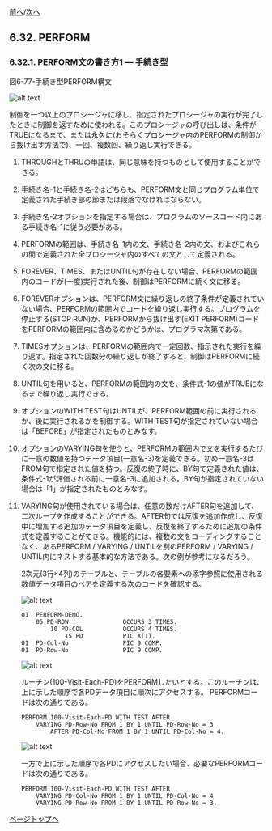 <!--navi start-->
[前へ](6-31.md)/[次へ](6-32-2.md)
<!--navi end-->
## 6.32. PERFORM

### 6.32.1. PERFORM文の書き方1 ― 手続き型

図6-77-手続き型PERFORM構文

![alt text](Image/6-77-Perform.png)

制御を一つ以上のプロシージャに移し、指定されたプロシージャの実行が完了したときに制御を返すために使われる。このプロシージャの呼び出しは、条件がTRUEになるまで、または永久に(おそらくプロシージャ内のPERFORMの制御から抜け出す方法で)、一回、複数回、繰り返し実行できる。

1.	THROUGHとTHRUの単語は、同じ意味を持つものとして使用することができる。

2.	手続き名-1と手続き名-2はどちらも、PERFORM文と同じプログラム単位で定義された手続き部の節または段落でなければならない。

3.	手続き名-2オプションを指定する場合は、プログラムのソースコード内にある手続き名-1に従う必要がある。
4.	PERFORMの範囲は、手続き名-1内の文、手続き名-2内の文、およびこれらの間で定義された全プロシージャ内のすべての文として定義される。

5.	FOREVER、TIMES、またはUNTIL句が存在しない場合、PERFORMの範囲内のコードが(一度)実行された後、制御はPERFORMに続く文に移る。

6.	FOREVERオプションは、PERFORM文に繰り返しの終了条件が定義されていない場合、PERFORMの範囲内でコードを繰り返し実行する。プログラムを停止する(STOP RUN)か、PERFORMから抜け出す(EXIT PERFORM)コードをPERFORMの範囲内に含めるのかどうかは、プログラマ次第である。

7.	TIMESオプションは、PERFORMの範囲内で一定回数、指示された実行を繰り返す。指定された回数分の繰り返しが終了すると、制御はPERFORMに続く次の文に移る。

8.	UNTIL句を用いると、PERFORMの範囲内の文を、条件式-1の値がTRUEになるまで繰り返し実行できる。

9.	オプションのWITH TEST句はUNTILが、PERFORM範囲の前に実行されるか、後に実行されるかを制御する。WITH TEST句が指定されていない場合は「BEFORE」が指定されたものとみなす。

10.	オプションのVARYING句を使うと、PERFORMの範囲内で文を実行するたびに一意の数値を持つデータ項目(一意名-3)を定義できる。初め一意名-3はFROM句で指定された値を持つ。反復の終了時に、BY句で定義された値は、条件式-1が評価される前に一意名-3に追加される。BY句が指定されていない場合は「1」が指定されたものとみなす。

11.	VARYING句が使用されている場合は、任意の数だけAFTER句を追加して、二次ループを作成することができる。AFTER句では反復を追加作成し、反復中に増加する追加のデータ項目を定義し、反復を終了するために追加の条件式を定義することができる。機能的には、複数の文をコーディングすることなく、あるPERFORM / VARYING / UNTILを別のPERFORM / VARYING / UNTIL内にネストする基本的な方法である。次の例が参考になるだろう。


    2次元(3行×4列)のテーブルと、テーブルの各要素への添字参照に使用される数値データ項目のペアを定義する次のコードを確認する。

    ![alt text](Image/6-32-1-1.png)

    ```
    01  PERFORM-DEMO.
        05 PD-ROW               OCCURS 3 TIMES.
            10 PD-COL           OCCURS 4 TIMES.
                15 PD           PIC X(1).
    01  PD-Col-No               PIC 9 COMP.
    01  PD-Row-No               PIC 9 COMP.
    ```
    ![alt text](Image/6-32-1-2.png)

    ルーチン(100-Visit-Each-PD)をPERFORMしたいとする。このルーチンは、上に示した順序で各PDデータ項目に順次にアクセスする。
    PERFORMコードは次の通りである。

    ```
    PERFORM 100-Visit-Each-PD WITH TEST AFTER
        VARYING PD-Row-No FROM 1 BY 1 UNTIL PD-Row-No = 3
            AFTER PD-Col-No FROM 1 BY 1 UNTIL PD-Col-No = 4.
    ```
    ![alt text](Image/6-32-1-3.png)

    一方で上に示した順序で各PDにアクセスしたい場合、必要なPERFORMコードは次の通りである。

    ```
    PERFORM 100-Visit-Each-PD WITH TEST AFTER
        VARYING PD-Col-No FROM 1 BY 1 UNTIL PD-Col-No = 4
        VARYING PD-Row-No FROM 1 BY 1 UNTIL PD-Row-No = 3.
    ```

[ページトップへ](6-32-1.md)
